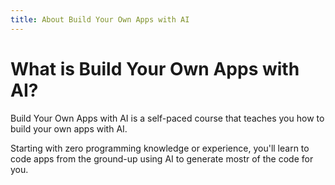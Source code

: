 ```yaml
---
title: About Build Your Own Apps with AI
---
```


# What is Build Your Own Apps with AI?

Build Your Own Apps with AI is a self-paced course that teaches you how to build your own apps with AI.

Starting with zero programming knowledge or experience, you'll learn to code apps from the ground-up using AI to generate mostr of the code for you.

